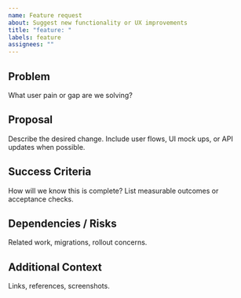 ```yaml
---
name: Feature request
about: Suggest new functionality or UX improvements
title: "feature: "
labels: feature
assignees: ""
---
```


## Problem
What user pain or gap are we solving?

## Proposal
Describe the desired change. Include user flows, UI mock ups, or API updates when possible.

## Success Criteria
How will we know this is complete? List measurable outcomes or acceptance checks.

## Dependencies / Risks
Related work, migrations, rollout concerns.

## Additional Context
Links, references, screenshots.
